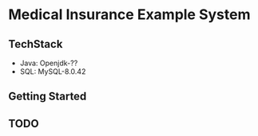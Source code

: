 # Medical Insurance Example System

## TechStack
<ul>
    <li>Java: Openjdk-?? </li>
    <li>SQL: MySQL-8.0.42 </li>
</ul>

## Getting Started

## TODO


